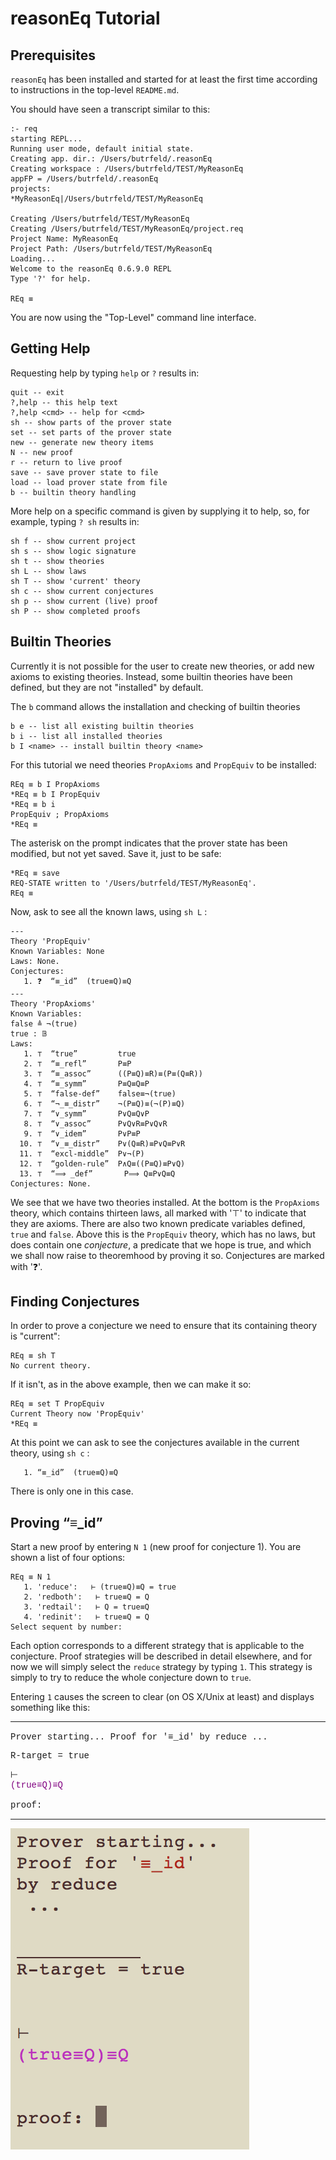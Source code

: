 # reasonEq Tutorial

## Prerequisites

`reasonEq` has been installed and started for at least the first time according to instructions
in the top-level  `README.md`.

You should have seen a transcript similar to this:

```
:- req
starting REPL...
Running user mode, default initial state.
Creating app. dir.: /Users/butrfeld/.reasonEq
Creating workspace : /Users/butrfeld/TEST/MyReasonEq
appFP = /Users/butrfeld/.reasonEq
projects:
*MyReasonEq|/Users/butrfeld/TEST/MyReasonEq

Creating /Users/butrfeld/TEST/MyReasonEq
Creating /Users/butrfeld/TEST/MyReasonEq/project.req
Project Name: MyReasonEq
Project Path: /Users/butrfeld/TEST/MyReasonEq
Loading...
Welcome to the reasonEq 0.6.9.0 REPL
Type '?' for help.

REq ≡ 
```

You are now using the "Top-Level" command line interface.

## Getting Help

Requesting help by typing `help` or `?` results in:

```
quit -- exit
?,help -- this help text
?,help <cmd> -- help for <cmd>
sh -- show parts of the prover state
set -- set parts of the prover state
new -- generate new theory items
N -- new proof
r -- return to live proof
save -- save prover state to file
load -- load prover state from file
b -- builtin theory handling
```

More help on a specific command is given by supplying it to help,
so, for example, typing `? sh` results in:

```
sh f -- show current project
sh s -- show logic signature
sh t -- show theories
sh L -- show laws
sh T -- show 'current' theory
sh c -- show current conjectures
sh p -- show current (live) proof
sh P -- show completed proofs
```

## Builtin Theories

Currently it is not possible for the user to create new theories,
or add new axioms to existing theories.
Instead, some builtin theories have been defined, but they are not "installed" by default.

The `b` command allows the installation and checking of builtin theories

```
b e -- list all existing builtin theories
b i -- list all installed theories
b I <name> -- install builtin theory <name>
```

For this tutorial we need theories `PropAxioms` and `PropEquiv` to be installed:

```
REq ≡ b I PropAxioms
*REq ≡ b I PropEquiv
*REq ≡ b i
PropEquiv ; PropAxioms
*REq ≡ 
```

The asterisk on the prompt indicates that the prover state has been modified, but not yet saved.
Save it, just to be safe:

```
*REq ≡ save
REQ-STATE written to '/Users/butrfeld/TEST/MyReasonEq'.
REq ≡ 
```

Now, ask to see all the known laws, using `sh L` :

```
---
Theory 'PropEquiv'
Known Variables: None
Laws: None.
Conjectures:
   1. ❓  “≡_id”  (true≡Q)≡Q  
---
Theory 'PropAxioms'
Known Variables:
false ≜ ¬(true)
true : 𝔹
Laws:
   1. ⊤  “true”         true  
   2. ⊤  “≡_refl”       P≡P  
   3. ⊤  “≡_assoc”      ((P≡Q)≡R)≡(P≡(Q≡R))  
   4. ⊤  “≡_symm”       P≡Q≡Q≡P  
   5. ⊤  “false-def”    false≡¬(true)  
   6. ⊤  “¬_≡_distr”    ¬(P≡Q)≡(¬(P)≡Q)  
   7. ⊤  “∨_symm”       P∨Q≡Q∨P  
   8. ⊤  “∨_assoc”      P∨Q∨R≡P∨Q∨R  
   9. ⊤  “∨_idem”       P∨P≡P  
  10. ⊤  “∨_≡_distr”    P∨(Q≡R)≡P∨Q≡P∨R  
  11. ⊤  “excl-middle”  P∨¬(P)  
  12. ⊤  “golden-rule”  P∧Q≡((P≡Q)≡P∨Q)  
  13. ⊤  “⟹ _def”       P⟹ Q≡P∨Q≡Q  
Conjectures: None.
```

We see that we have two theories installed. At the bottom is the `PropAxioms` theory, which contains thirteen laws, all marked with '⊤' to indicate that they are axioms.
There are also two known predicate variables defined, `true` and `false`.
Above this is the `PropEquiv` theory, which has no laws, but does contain one *conjecture*, a predicate that we hope is true, and which we shall now raise to theoremhood by proving it so. Conjectures are marked with '❓'.

## Finding Conjectures

In order to prove a conjecture we need to ensure 
that its containing theory is "current":

```
REq ≡ sh T
No current theory.
```

If it isn't, as in the above example, then we can make it so:

```
REq ≡ set T PropEquiv
Current Theory now 'PropEquiv'
*REq ≡ 
```

At this point we can ask to see the conjectures available in the
current theory, using `sh c` :

```
   1. “≡_id”  (true≡Q)≡Q  
```

There is only one in this case.

## Proving “≡_id”

Start a new proof by entering `N 1` (new proof for conjecture 1).
You are shown a list of four options:

```
REq ≡ N 1
   1. 'reduce':   ⊢ (true≡Q)≡Q = true
   2. 'redboth':   ⊢ true≡Q = Q
   3. 'redtail':   ⊢ Q = true≡Q
   4. 'redinit':   ⊢ true≡Q = Q
Select sequent by number: 
```
Each option corresponds to a different strategy that is applicable
to the conjecture.
Proof strategies will be described in detail elsewhere,
and for now we will simply select the `reduce` strategy by typing `1`. This strategy is simply to try to reduce the whole conjecture down to `true`.

Entering `1` causes the screen to clear (on OS X/Unix at least)
and displays something like this:

***
<font style="font-family:courier;">
Prover starting...  
Proof for '≡_id'    
by reduce 
 ...  

           
R-target = true  


⊢  
<font color=purple>(true≡Q)≡Q</font>  

proof: 
</font>  
***

![proof start](images/starting-equiv-id-proof.png)